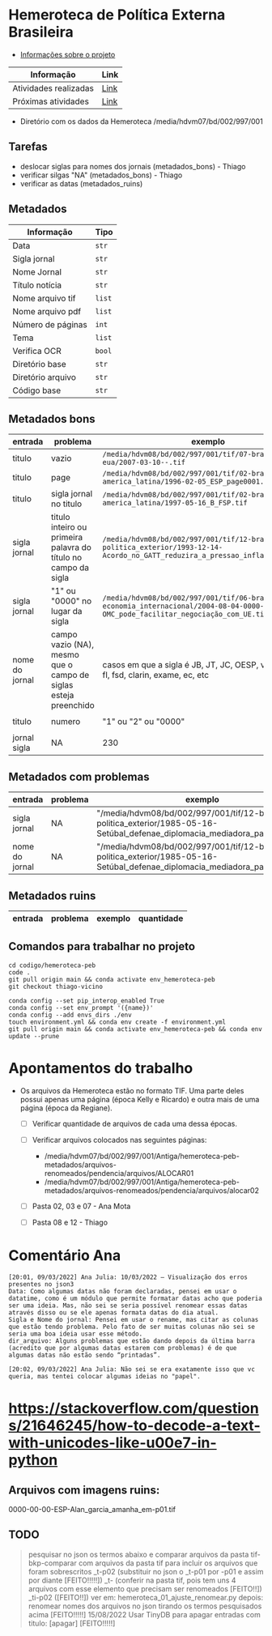 # Hemeroteca de Política Externa Brasileira

- [Informações sobre o projeto](https://apoio.labriunesp.org/docs/projetos/dados/hemeroteca-peb/intro)

|Informação | Link |
|-----------|------|
|Atividades realizadas| [Link](https://labriunesp.org/docs/projetos/dados/hemeroteca-peb/intro#atividades-realizadas)|
|Próximas atividades| [Link](https://labriunesp.org/docs/projetos/dados/hemeroteca-peb/intro#proximas-atividades)|

- Diretório com os dados da Hemeroteca /media/hdvm07/bd/002/997/001

## Tarefas

 - deslocar siglas para nomes dos jornais (metadados_bons) - Thiago
 - verificar silgas "NA" (metadados_bons) - Thiago
 - verificar as datas (metadados_ruins)
 

## Metadados

|Informação | Tipo |
|-----------|------|
|Data | `str`|
|Sigla jornal | `str`|
|Nome Jornal| `str`|
|Título notícia | `str`|
|Nome arquivo tif | `list`|
|Nome arquivo pdf | `list`|
|Número de páginas | `int`|
|Tema | `list`
|Verifica OCR | `bool`|
|Diretório base | `str`|
|Diretório arquivo |`str`|
|Código base | `str`|


## Metadados bons

|entrada | problema |exemplo|quantidade|
|-----------|------|------|---------|
|titulo|vazio|`/media/hdvm08/bd/002/997/001/tif/07-brasil-eua/2007-03-10--.tif`|25|
|titulo | page |`/media/hdvm08/bd/002/997/001/tif/02-brasil-america_latina/1996-02-05_ESP_page0001.tif`|41|
|titulo|sigla jornal no titulo| `/media/hdvm08/bd/002/997/001/tif/02-brasil-america_latina/1997-05-16_B_FSP.tif` | 191 |
|sigla jornal|titulo inteiro ou primeira palavra do título no campo da sigla| `/media/hdvm08/bd/002/997/001/tif/12-brasil-politica_exterior/1993-12-14-Acordo_no_GATT_reduzira_a_pressao_inflacionaria.tif` | 70+ |
|sigla jornal|"1" ou "0000" no lugar da sigla|`/media/hdvm08/bd/002/997/001/tif/06-brasil-economia_internacional/2004-08-04-0000-OMC_pode_facilitar_negociação_com_UE.tif`|7|
|nome do jornal|campo vazio (NA), mesmo que o campo de siglas esteja preenchido|casos em que a sigla é JB, JT, JC, OESP, valor, globo, fl, fsd, clarin, exame, ec, etc| `/media/hdvm08/bd/002/997/001/tif/03-brasil-argentina/2000-08-03-Valor-Impasse_breca_acordo_automotivo_do_Mercosul.tif` | 340+ |
|titulo|numero|"1" ou "2" ou "0000"| `/media/hdvm08/bd/002/997/001/tif/12-brasil-politica_exterior/0000-03-01--1.tif` | 13 |
|jornal sigla | NA | 230 |

## Metadados com problemas

|entrada | problema |exemplo|quantidade|
|-----------|------|------|---------|
| sigla jornal | NA | "/media/hdvm08/bd/002/997/001/tif/12-brasil-politica_exterior/1985-05-16-Setúbal_defenae_diplomacia_mediadora_page0001.tif" | 4 |
| nome do jornal | NA | "/media/hdvm08/bd/002/997/001/tif/12-brasil-politica_exterior/1985-05-16-Setúbal_defenae_diplomacia_mediadora_page0001.tif" | 4 |


## Metadados ruins

|entrada | problema |exemplo|quantidade|
|-----------|------|------|---------|

## Comandos para trabalhar no projeto
```
cd codigo/hemeroteca-peb
code .
git pull origin main && conda activate env_hemeroteca-peb
git checkout thiago-vicino
```

```
conda config --set pip_interop_enabled True
conda config --set env_prompt '({name})'
conda config --add envs_dirs ./env
touch environment.yml && conda env create -f environment.yml
git pull origin main && conda activate env_hemeroteca-peb && conda env update --prune

```

# Apontamentos do trabalho

- Os arquivos da Hemeroteca estão no formato TIF. Uma parte deles possui apenas uma página (época Kelly e Ricardo) e outra mais de uma página (época da Regiane).
  - [ ] Verificar quantidade de arquivos de cada uma dessa épocas.
  - [ ] Verificar arquivos colocados nas seguintes páginas:
      - /media/hdvm07/bd/002/997/001/Antiga/hemeroteca-peb-metadados/arquivos-renomeados/pendencia/arquivos/ALOCAR01
      - /media/hdvm07/bd/002/997/001/Antiga/hemeroteca-peb-metadados/arquivos-renomeados/pendencia/arquivos/alocar02

  - [ ] Pasta 02, 03 e 07 - Ana Mota
  - [ ] Pasta 08 e 12 - Thiago



# Comentário Ana
```
[20:01, 09/03/2022] Ana Julia: 10/03/2022 – Visualização dos erros presentes no json3
Data: Como algumas datas não foram declaradas, pensei em usar o datatime, como é um módulo que permite formatar datas acho que poderia ser uma ideia. Mas, não sei se seria possível renomear essas datas através disso ou se ele apenas formata datas do dia atual.
Sigla e Nome do jornal: Pensei em usar o rename, mas citar as colunas que estão tendo problema. Pelo fato de ser muitas colunas não sei se seria uma boa ideia usar esse método. 
dir_arquivo: Alguns problemas que estão dando depois da última barra (acredito que por algumas datas estarem com problemas) é de que algumas datas não estão sendo “printadas”.

[20:02, 09/03/2022] Ana Julia: Não sei se era exatamente isso que vc queria, mas tentei colocar algumas ideias no "papel".

```
# https://stackoverflow.com/questions/21646245/how-to-decode-a-text-with-unicodes-like-u00e7-in-python

## Arquivos com imagens ruins:
0000-00-00-ESP-Alan_garcia_amanha_em-p01.tif

## TODO
>pesquisar no json os termos abaixo e comparar arquivos da pasta tif-bkp-comparar com arquivos da pasta tif para incluir os arquivos que foram sobrescritos 
_t-p02 (substituir no json o _t-p01 por -p01 e assim por diante [FEITO!!!!!])
_t- (conferir na pasta tif, pois tem uns 4 arquivos com esse elemento que precisam ser renomeados [FEITO!!])
_ti-p02 ([FEITO!!])
ver em: hemeroteca_01_ajuste_renomear.py
> depois: renomear nomes dos arquivos no json tirando os termos pesquisados acima [FEITO!!!!!]
15/08/2022
>Usar TinyDB para apagar entradas com titulo: [apagar] [FEITO!!!!!]